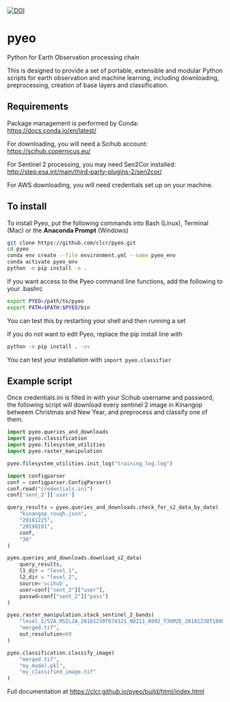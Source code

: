 [![DOI](https://zenodo.org/badge/126246599.svg)](https://zenodo.org/badge/latestdoi/126246599)

# pyeo
Python for Earth Observation processing chain

This is designed to provide a set of portable, extensible and modular Python scripts for earth observation and machine learning,
including downloading, preprocessing, creation of base layers and classification.

## Requirements
Package management is performed by Conda: https://docs.conda.io/en/latest/

For downloading, you will need a Scihub account: https://scihub.copernicus.eu/

For Sentinel 2 processing, you may need Sen2Cor installed: http://step.esa.int/main/third-party-plugins-2/sen2cor/

For AWS downloading, you will need credentials set up on your machine.

## To install
To install Pyeo, put the following commands into Bash (Linux), Terminal (Mac) or the **Anaconda Prompt** (Windows)

```bash
git clone https://github.com/clcr/pyeo.git
cd pyeo
conda env create --file environment.yml --name pyeo_env
conda activate pyeo_env
python -m pip install -e .
```
If you want access to the Pyeo command line functions, add the following to your .bashrc

```bash
export PYEO=/path/to/pyeo
export PATH=$PATH:$PYEO/bin
```
You can test this by restarting your shell and then running a set 

If you do not want to edit Pyeo, replace the pip install line with

```bash
python -m pip install . -vv
```

You can test your installation with
`import pyeo.classifier`

## Example script

Once credentials.ini is filled in with your Scihub username and password, the following script will download every sentinel 2 image in Kinangop betweem Christmas and New Year, and preprocess and classify one of them.

```python
import pyeo.queries_and_downloads
import pyeo.classification
import pyeo.filesystem_utilities
import pyeo.raster_manipulation

pyeo.filesystem_utilities.init_log("training_log.log")

import configparser
conf = configparser.ConfigParser()
conf.read("credentials.ini")
conf['sent_2']['user']

query_results = pyeo.queries_and_downloads.check_for_s2_data_by_date(
    "kinangop_rough.json",
    "20181225",
    "20190101",
    conf,
    "30"
)

pyeo.queries_and_downloads.download_s2_data(
    query_results,
    l1_dir = "level_1",
    l2_dir = "level_2",
    source='scihub',
    user=conf["sent_2"]["user"],
    passwd=conf["sent_2"]["pass"]
)

pyeo.raster_manipulation.stack_sentinel_2_bands(
    "level_2/S2A_MSIL2A_20181230T074321_N0211_R092_T36MZE_20181230T100827.SAFE",
    "merged.tif",
    out_resolution=60
)

pyeo.classification.classify_image(
    "merged.tif",
    "my_model.pkl",
    "my_classified_image.tif"
)
```

Full documentation at https://clcr.github.io/pyeo/build/html/index.html
